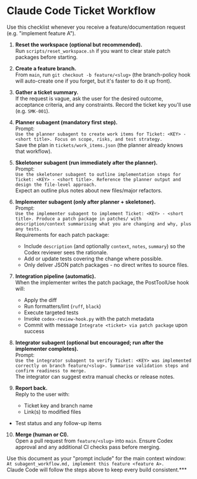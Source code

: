 # Claude Code Ticket Workflow

Use this checklist whenever you receive a feature/documentation request (e.g. "implement feature A").

1. **Reset the workspace (optional but recommended).**  
   Run `scripts/reset_workspace.sh` if you want to clear stale patch packages before starting.

2. **Create a feature branch.**  
   From `main`, run `git checkout -b feature/<slug>` (the branch-policy hook will auto-create one if you forget, but it's faster to do it up front).

3. **Gather a ticket summary.**  
   If the request is vague, ask the user for the desired outcome, acceptance criteria, and any constraints. Record the ticket key you'll use (e.g. `SMK-001`).

4. **Planner subagent (mandatory first step).**  
   Prompt:  
   `Use the planner subagent to create work items for Ticket: <KEY> - <short title>. Focus on scope, risks, and test strategy.`  
   Save the plan in `tickets/work_items.json` (the planner already knows that workflow).

5. **Skeletoner subagent (run immediately after the planner).**  
   Prompt:  
   `Use the skeletoner subagent to outline implementation steps for Ticket: <KEY> - <short title>. Reference the planner output and design the file-level approach.`  
   Expect an outline plus notes about new files/major refactors.

6. **Implementer subagent (only after planner + skeletoner).**  
   Prompt:  
   `Use the implementer subagent to implement Ticket: <KEY> - <short title>. Produce a patch package in patches/ with description/context summarising what you are changing and why, plus any tests.`  
   Requirements for each patch package:
   - Include `description` (and optionally `context`, `notes`, `summary`) so the Codex reviewer sees the rationale.
   - Add or update tests covering the change where possible.
   - Only deliver JSON patch packages - no direct writes to source files.

7. **Integration pipeline (automatic).**  
   When the implementer writes the patch package, the PostToolUse hook will:
   - Apply the diff
   - Run formatters/lint (`ruff`, `black`)
   - Execute targeted tests
   - Invoke `codex-review-hook.py` with the patch metadata
   - Commit with message `Integrate <ticket> via patch package` upon success

8. **Integrator subagent (optional but encouraged; run after the implementer completes).**  
   Prompt:  
   `Use the integrator subagent to verify Ticket: <KEY> was implemented correctly on branch feature/<slug>. Summarise validation steps and confirm readiness to merge.`  
   The integrator can suggest extra manual checks or release notes.

9. **Report back.**  
   Reply to the user with:
   - Ticket key and branch name
   - Link(s) to modified files
  - Test status and any follow-up items

10. **Merge (human or CI).**  
    Open a pull request from `feature/<slug>` into `main`. Ensure Codex approval and any additional CI checks pass before merging.

Use this document as your "prompt include" for the main context window:  
`At subagent_workflow.md, implement this feature <feature A>.`  
Claude Code will follow the steps above to keep every build consistent.***
